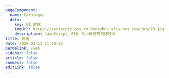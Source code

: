 ```yaml
---
pageComponent: 
  name: Catalogue
  data: 
    key: 01.前端
    imgUrl: https://xavierpic.oss-cn-hangzhou.aliyuncs.com/img/10.jpg
    description: JavaScript、ES6、Vue框架等前端技术
title: 前端
date: 2020-03-11 21:50:53
permalink: /web
sidebar: false
article: false
comment: false
editLink: false
---
```


